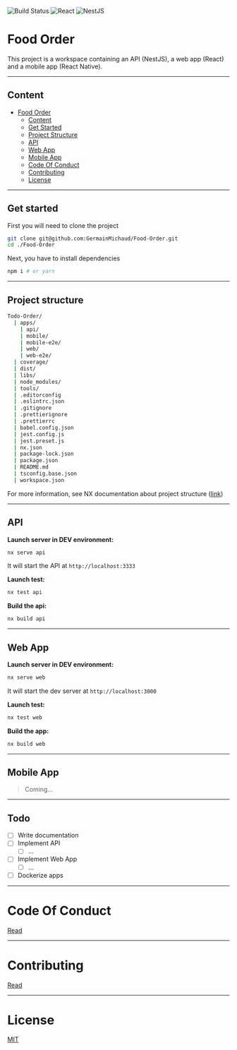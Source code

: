 ![Build Status](https://img.shields.io/github/workflow/status/GermainMichaud/Food-Order/build?label=Build&logo=githubactions&logoColor=white&style=for-the-badge)
![React](https://shields.io/badge/-React-grey?logo=react&style=for-the-badge)
![NestJS](https://shields.io/badge/-NestJS-red?logo=nestjs&style=for-the-badge)

# Food Order

This project is a workspace containing an API (NestJS), a web app (React) and a mobile app (React Native).

---

## Content

- [Food Order](#food-order)
  - [Content](#content)
  - [Get Started](#get-started)
  - [Project Structure](#project-structure)
  - [API](#api)
  - [Web App](#web-app)
  - [Mobile App](#mobile-app)
  - [Code Of Conduct](#code-of-conduct)
  - [Contributing](#contributing)
  - [License](#license)

---

## Get started

First you will need to clone the project

```bash
git clone git@github.com:GermainMichaud/Food-Order.git
cd ./Food-Order
```

Next, you have to install dependencies

```bash
npm i # or yarn
```

---

## Project structure

```bash
Todo-Order/
  | apps/
    | api/
    | mobile/
    | mobile-e2e/
    | web/
    | web-e2e/
  | coverage/
  | dist/
  | libs/
  | node_modules/
  | tools/
  | .editorconfig
  | .eslintrc.json
  | .gitignore
  | .prettierignore
  | .prettierrc
  | babel.config.json
  | jest.config.js
  | jest.preset.js
  | nx.json
  | package-lock.json
  | package.json
  | README.md
  | tsconfig.base.json
  | workspace.json
```

For more information, see NX documentation about project structure ([link](https://nx.dev/l/n/getting-started/nx-setup#folder-structure))

---

## API

**Launch server in DEV environment:**

```bash
nx serve api
```

It will start the API at `http://localhost:3333`

**Launch test:**

```bash
nx test api
```

**Build the api:**

```bash
nx build api
```

---

## Web App

**Launch server in DEV environment:**

```bash
nx serve web
```

It will start the dev server at `http://localhost:3000`

**Launch test:**

```bash
nx test web
```

**Build the app:**

```bash
nx build web
```

---

## Mobile App

> Coming...

---

## Todo

- [ ] Write documentation
- [ ] Implement API
  - [ ] ...
- [ ] Implement Web App
  - [ ] ...
- [ ] Dockerize apps

---

# Code Of Conduct

[Read](./CODE_OF_CONDUCT.md)

---

# Contributing

[Read](./CONTRIBUTING.md)

---

# License

[MIT](./LICENSE)
